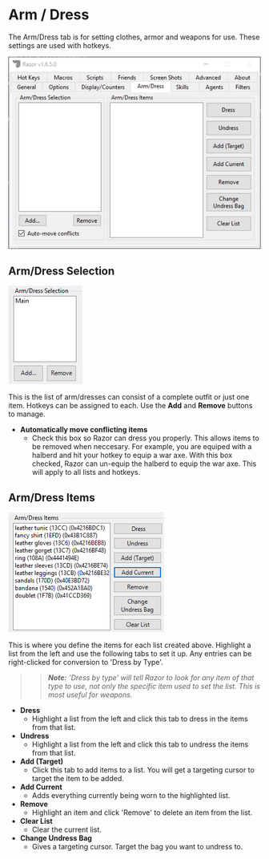 # Arm / Dress

The Arm/Dress tab is for setting clothes, armor and weapons for use. These settings are used with hotkeys.

![armdress](../images/armdress.png)

## Arm/Dress Selection

![armdresssel](../images/armdress-selection.png)

This is the list of arm/dresses can consist of a complete outfit or just one item. Hotkeys can be assigned to each. Use the **Add** and **Remove** buttons to manage.

* **Automatically move conflicting items**
    - Check this box so Razor can dress you properly. This allows items to be removed when neccesary. For example, you are equiped with a halberd and hit your hotkey to equip a war axe. With this box checked, Razor can un-equip the halberd to equip the war axe. This will apply to all lists and hotkeys.

## Arm/Dress Items

![armdress-item](../images/armdress-items.png)

This is where you define the items for each list created above. Highlight a list from the left and use the following tabs to set it up. Any entries can be right-clicked for conversion to 'Dress by Type'.

>> ***Note:** 'Dress by type' will tell Razor to look for any item of that type to use, not only the specific item used to set the list. This is most useful for weapons.*

* **Dress**
    - Highlight a list from the left and click this tab to dress in the items from that list.
* **Undress**
    - Highlight a list from the left and click this tab to undress the items from that list.
* **Add (Target)**
    - Click this tab to add items to a list. You will get a targeting cursor to target the item to be added.
* **Add Current**
    - Adds everything currently being worn to the highlighted list.
* **Remove**
    - Highlight an item and click 'Remove' to delete an item from the list.
* **Clear List**
    - Clear the current list.
* **Change Undress Bag**
    - Gives a targeting cursor. Target the bag you want to undress to.